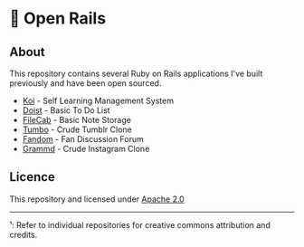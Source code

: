 # 🚂 Open Rails 

## About

This repository contains several Ruby on Rails applications I've built previously and have been open sourced.

- [Koi](Koi) - Self Learning Management System
- [Doist](Doist) - Basic To Do List
- [FileCab](FileCab) - Basic Note Storage
- [Tumbo](Tumbo) - Crude Tumblr Clone
- [Fandom](Fandom) - Fan Discussion Forum
- [Grammd](Grammd) - Crude Instagram Clone


## Licence

This repository and licensed under [Apache 2.0](https://www.apache.org/licenses/LICENSE-2.0)

----

¹: Refer to individual repositories for creative commons attribution and credits.
